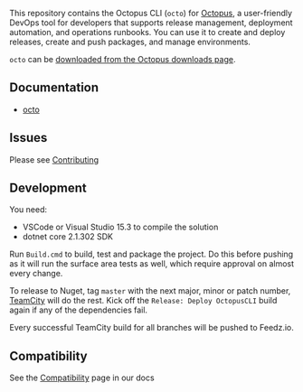 This repository contains the Octopus CLI (`octo`) for [Octopus][1], a user-friendly DevOps tool for developers that supports release management, deployment automation, and operations runbooks. You can use it to create and deploy releases, create and push packages, and manage environments.

`octo` can be [downloaded from the Octopus downloads page][2].

## Documentation
- [octo][3]

## Issues
Please see [Contributing](CONTRIBUTING.md)

## Development
You need:
- VSCode or Visual Studio 15.3 to compile the solution
- dotnet core 2.1.302 SDK

Run `Build.cmd` to build, test and package the project. Do this before pushing as it will run the surface area tests as well,
which require approval on almost every change.

To release to Nuget, tag `master` with the next major, minor or patch number, [TeamCity](https://build.octopushq.com/project.html?projectId=OctopusDeploy_OctopusCLI&tab=projectOverview) will do the rest. Kick off the `Release: Deploy OctopusCLI` build again if any of the dependencies fail.

Every successful TeamCity build for all branches will be pushed to Feedz.io.

## Compatibility
See the [Compatibility][4] page in our docs

[1]: https://octopus.com
[2]: https://octopus.com/downloads
[3]: https://octopus.com/docs/api-and-integration/octo.exe-command-line
[4]: https://octopus.com/docs/api-and-integration/compatibility
